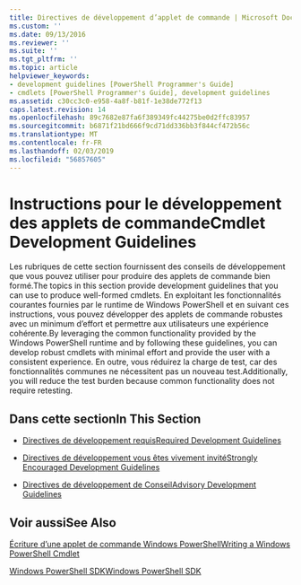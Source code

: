 ```yaml
---
title: Directives de développement d’applet de commande | Microsoft Docs
ms.custom: ''
ms.date: 09/13/2016
ms.reviewer: ''
ms.suite: ''
ms.tgt_pltfrm: ''
ms.topic: article
helpviewer_keywords:
- development guidelines [PowerShell Programmer's Guide]
- cmdlets [PowerShell Programmer's Guide], development guidelines
ms.assetid: c30cc3c0-e958-4a8f-b81f-1e38de772f13
caps.latest.revision: 14
ms.openlocfilehash: 89c7682e87fa6f389349fc44275be0d2ffc83957
ms.sourcegitcommit: b6871f21bd666f9cd71dd336bb3f844cf472b56c
ms.translationtype: MT
ms.contentlocale: fr-FR
ms.lasthandoff: 02/03/2019
ms.locfileid: "56857605"
---
```

# <a name="cmdlet-development-guidelines"></a><span data-ttu-id="082fe-102">Instructions pour le développement des applets de commande</span><span class="sxs-lookup"><span data-stu-id="082fe-102">Cmdlet Development Guidelines</span></span>

<span data-ttu-id="082fe-103">Les rubriques de cette section fournissent des conseils de développement que vous pouvez utiliser pour produire des applets de commande bien formé.</span><span class="sxs-lookup"><span data-stu-id="082fe-103">The topics in this section provide development guidelines that you can use to produce well-formed cmdlets.</span></span> <span data-ttu-id="082fe-104">En exploitant les fonctionnalités courantes fournies par le runtime de Windows PowerShell et en suivant ces instructions, vous pouvez développer des applets de commande robustes avec un minimum d’effort et permettre aux utilisateurs une expérience cohérente.</span><span class="sxs-lookup"><span data-stu-id="082fe-104">By leveraging the common functionality provided by the Windows PowerShell runtime and by following these guidelines, you can develop robust cmdlets with minimal effort and provide the user with a consistent experience.</span></span> <span data-ttu-id="082fe-105">En outre, vous réduirez la charge de test, car des fonctionnalités communes ne nécessitent pas un nouveau test.</span><span class="sxs-lookup"><span data-stu-id="082fe-105">Additionally, you will reduce the test burden because common functionality does not require retesting.</span></span>

## <a name="in-this-section"></a><span data-ttu-id="082fe-106">Dans cette section</span><span class="sxs-lookup"><span data-stu-id="082fe-106">In This Section</span></span>

- [<span data-ttu-id="082fe-107">Directives de développement requis</span><span class="sxs-lookup"><span data-stu-id="082fe-107">Required Development Guidelines</span></span>](./required-development-guidelines.md)

- [<span data-ttu-id="082fe-108">Directives de développement vous êtes vivement invité</span><span class="sxs-lookup"><span data-stu-id="082fe-108">Strongly Encouraged Development Guidelines</span></span>](./strongly-encouraged-development-guidelines.md)

- [<span data-ttu-id="082fe-109">Directives de développement de Conseil</span><span class="sxs-lookup"><span data-stu-id="082fe-109">Advisory Development Guidelines</span></span>](./advisory-development-guidelines.md)

## <a name="see-also"></a><span data-ttu-id="082fe-110">Voir aussi</span><span class="sxs-lookup"><span data-stu-id="082fe-110">See Also</span></span>

[<span data-ttu-id="082fe-111">Écriture d’une applet de commande Windows PowerShell</span><span class="sxs-lookup"><span data-stu-id="082fe-111">Writing a Windows PowerShell Cmdlet</span></span>](./writing-a-windows-powershell-cmdlet.md)

[<span data-ttu-id="082fe-112">Windows PowerShell SDK</span><span class="sxs-lookup"><span data-stu-id="082fe-112">Windows PowerShell SDK</span></span>](../windows-powershell-reference.md)
